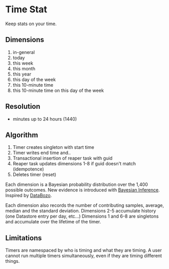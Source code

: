 # Time Stat
Keep stats on your time.

## Dimensions

1. in-general
2. today
3. this week
4. this month
5. this year
6. this day of the week
7. this 10-minute time
8. this 10-minute time on this day of the week

## Resolution

- minutes up to 24 hours (1440)

## Algorithm

1. Timer creates singleton with start time
2. Timer writes end time and..
3. Transactional insertion of reaper task with guid
4. Reaper task updates dimensions 1-8 if guid doesn't match (idempotence)
5. Deletes timer (reset)

Each dimension is a Bayesian probability distribution over the 1,400 possible
outcomes.  New evidence is introduced with [Bayesian Inference](https://en.wikipedia.org/wiki/Bayesian_inference).
Inspired by [DataBozo](https://en.wikipedia.org/wiki/Bayesian_inference).

Each dimension also records the number of contributing samples, average, median and the standard deviation.  Dimensions 2-5 accumulate history (one Datastore entry per day, etc...)  Dimensions 1 and 6-8 are singletons and accumulate over the lifetime of the timer.

## Limitations

Timers are namespaced by who is timing and what they are timing.  A user cannot run multiple timers simultaneously, even if they are timing different things.

